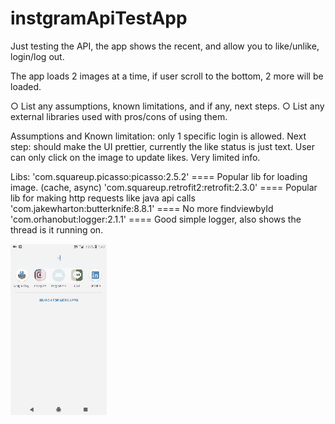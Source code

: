 # instgramApiTestApp

Just testing the API, the app shows the recent, and allow you to like/unlike, login/log out.

The app loads 2 images at a time, if user scroll to the bottom, 2 more will be loaded.


○ List any assumptions, known limitations, and if any, next steps.  ○ List any external libraries used with pros/cons of using them.  

Assumptions and Known limitation: only 1 specific login is allowed.
Next step: should make the UI prettier, currently the like status is just text. User can only click on the image to update likes. Very limited info.

Libs:
'com.squareup.picasso:picasso:2.5.2'     ==== Popular lib for loading image. (cache, async)
'com.squareup.retrofit2:retrofit:2.3.0'  ==== Popular lib for making http requests like java api calls
'com.jakewharton:butterknife:8.8.1'      ==== No more findviewbyId
'com.orhanobut:logger:2.1.1'             ==== Good simple logger, also shows the thread is it running on.

![Output sample](https://github.com/jeffreyliu8/instgramApiTestApp/blob/master/screenshot.gif)
